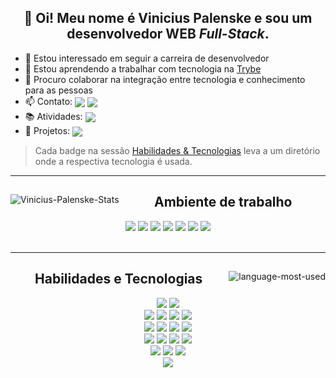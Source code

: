 <div align="center">
  <p>
  <h2>👋 Oi! Meu nome é Vinicius Palenske e sou um desenvolvedor WEB <em>Full-Stack</em>.</h2>
  <ul align="left">
    <li>👀 Estou interessado em seguir a carreira de desenvolvedor</li>
    <li>🌱 Estou aprendendo a trabalhar com tecnologia na <a href="https://www.betrybe.com/">Trybe</a></li>
    <li>💞️ Procuro colaborar na integração entre tecnologia e conhecimento para as pessoas</li>
    <li>📫 Contato:
      <span>
        <a href="https://www.linkedin.com/in/vini-palenske/" target="_blank">
          <img align="center"
            src="https://img.shields.io/badge/LinkedIn-0077B5?style=flat&logo=linkedin&logoColor=white"
            target="_blank"></a>
        <a href="https://mail.google.com/mail/?view=cm&fs=1&to=viniciuspalenske@gmail.com" target="_blank">
          <img align="center" src="https://img.shields.io/badge/Gmail-D14836?style=flat&logo=gmail&logoColor=white"
            target="_blank"></a>
      </span>
    </li>
    <li>📚 Atividades: <a href="https://github.com/palenske/Trybe" target="_blank"><img align="center"
          src="https://img.shields.io/badge/💪🏽-Trybe-2fc18c" target="_blank"></a></li>
    <li>📝 Projetos: <a href="#user-74431720-pinned-items-reorder-form"><img align="center"
          src="https://img.shields.io/badge/📌-Projects-40197e" target="_blank"></a></li>
  </ul>
  </p>
</div>

> Cada badge na sessão <a href="#skills">Habilidades & Tecnologias</a> leva a um diretório onde a respectiva tecnologia
é usada.

<hr>
<div align="center">
  <a href="#">
    <img align="left"
      src="https://github-readme-stats.vercel.app/api?username=palenske&theme=onedark&show_icons=true&hide=stars&custom_title=Minhas%20estatísticas%20no%20GitHub%20"
      alt="Vinicius-Palenske-Stats"></a>
  <div align="right">
    <div align="center">
      <h2>Ambiente de trabalho</h2>
      <a href="https://ubuntu.com/"><img href="#"
          src="https://img.shields.io/badge/Ubuntu-E95420?style=for-the-badge&logo=ubuntu&logoColor=white"
          target="_blank"></a>
      <a href="https://ohmyz.sh/"><img
          src="https://img.shields.io/badge/oh_my_zsh-1A2C34?style=for-the-badge&logo=ohmyzsh&logoColor=white"
          target="_blank"></a>
      <a href="https://zoom.us/"><img
          src="https://img.shields.io/badge/Zoom-2D8CFF?style=for-the-badge&logo=zoom&logoColor=white"
          target="_blank"></a>
      <a href="https://code.visualstudio.com/"><img
          src="https://img.shields.io/badge/Visual_Studio_Code-0078D4?style=for-the-badge&logo=visual%20studio%20code&logoColor=white"
          target="_blank"></a>
      <a href="https://slack.com/intl/pt-br/"><img
          src="https://img.shields.io/badge/Slack-4A154B?style=for-the-badge&logo=slack&logoColor=white"
          target="_blank"></a>
      <a href="https://www.google.pt/intl/pt-PT/chrome/"><img
          src="https://img.shields.io/badge/Google_chrome-black?style=for-the-badge&logo=Google-chrome&logoColor=white"
          target="_blank"></a>
      <a href="https://trello.com/"><img
          src="https://img.shields.io/badge/Trello-0052CC?style=for-the-badge&logo=trello&logoColor=white"
          target="_blank"></a>
    </div>
  </div>
</div>
<br id="skills">
<hr>
<div align="center">
  <a href="#">
    <img align="right"
      src="https://github-readme-stats.vercel.app/api/top-langs/?username=palenske&theme=onedark&custom_title=Linguagens%20mais%20usadas&show_icons=true&locale=en"
      alt="language-most-used" target="_blank"></a>
  <div align="left">
    <div align="center">
      <h2>Habilidades e Tecnologias</h2>
      <div>
        <a href="https://pt.wikipedia.org/wiki/Bash" target="_blank"><img
            src="https://img.shields.io/badge/Bash-4D4D4D?style=for-the-badge&logo=gnu-bash&logoColor=white"
            target="_blank"></a>
        <a href="#"><img src="https://img.shields.io/badge/Git-F34F29?style=for-the-badge&logo=git&logoColor=white"></a>
      </div>
      <div>
        <a href="https://github.com/palenske/Trybe/blob/main/trybe-projects/2-front-end/pixels-art/index.html"><img
            src="https://img.shields.io/badge/HTML5-E34F26?style=for-the-badge&logo=html5&logoColor=white"
            target="_blank"></a>
        <a
          href="https://github.com/palenske/Trybe/blob/main/trybe-projects/2-front-end/starwars-planets-search/src/App.css"><img
            src="https://img.shields.io/badge/CSS3-1572B6?style=for-the-badge&logo=css3&logoColor=white"
            target="_blank"></a>
        <a href="https://github.com/palenske/Trybe/tree/main/trybe-projects/1-fundaments/zoo-functions/test"><img
            src="https://img.shields.io/badge/JavaScript-323330?style=for-the-badge&logo=javascript&logoColor=F7DF1E"
            target="_blank"></a>
        <a href="https://github.com/palenske/Trybe/blob/main/trybe-projects/2-front-end/starwars-planets-search/src"><img
            src="https://img.shields.io/badge/React-61DAFB?style=for-the-badge&logo=react&logoColor=white"
            target="_blank"></a>
        <div>
          <div>
            <a href="https://github.com/palenske/Trybe/blob/main/trybe-projects/2-front-end/trybewallet/src"><img
                src="https://img.shields.io/badge/Redux-593D88?style=for-the-badge&logo=redux&logoColor=white"
                target="_blank"></a>
            <a href="https://github.com/palenske/Recipes-App/blob/main-group-17/src"><img
                src="https://img.shields.io/badge/React_Router-CA4245?style=for-the-badge&logo=react-router&logoColor=white"
                target="_blank"></a>
            <a href="https://jestjs.io/pt-BR/"><img
                src="https://img.shields.io/badge/Jest-C21325?style=for-the-badge&logo=jest&logoColor=white"
                target="_blank"></a>
            <a
              href="https://github.com/palenske/Trybe/tree/main/trybe-projects/2-front-end/react-testing-library/src/tests"><img
                src="https://img.shields.io/badge/RTL-1A2C34?style=for-the-badge&amp;logo=testing-library&amp;logoColor=E33332"
                target="_blank"></a>
          </div>
          <div>
            <a href="https://github.com/palenske/Trybe/tree/main/trybe-projects/3-back-end/mysql-one-for-all"><img
                src="https://img.shields.io/badge/MySQL-4479A1?style=for-the-badge&logo=mysql&logoColor=white"
                target="_blank"></a>
            <a
              href="https://github.com/palenske/Trybe/tree/main/trybe-projects/3-back-end/mongodb-aggregations/challenges"><img
                src="https://img.shields.io/badge/MongoDB-4EA94B?style=for-the-badge&logo=mongodb&logoColor=white"
                target="_blank"></a>
            <a href="https://github.com/palenske/Cookmaster/tree/main/src/integration-tests"><img
                src="https://img.shields.io/badge/Mocha-8D6748?style=for-the-badge&logo=mocha&logoColor=white"
                target="_blank"></a>
            <a href="#"><img
                src="https://img.shields.io/badge/Sequelize-white?style=for-the-badge&logo=sequelize&logoColor=52B0E7"></a>
          </div>
          <div>
            <a href="#"><img
                src="https://img.shields.io/badge/Node.js-339933?style=for-the-badge&logo=nodedotjs&logoColor=white"></a>
            <a href="#"><img
                src="https://img.shields.io/badge/Express.js-000000?style=for-the-badge&logo=express&logoColor=white"></a>
            <a href="#"><img
                src="https://img.shields.io/badge/Heroku-430098?style=for-the-badge&logo=heroku&logoColor=white"></a>
          </div>
          <div>
            <a href="#"><img
                src="https://img.shields.io/badge/Python-3776AB?style=for-the-badge&logo=python&logoColor=yellow"></a>
          </div>
        </div>
      </div>
    </div>
  </div>
</div>

